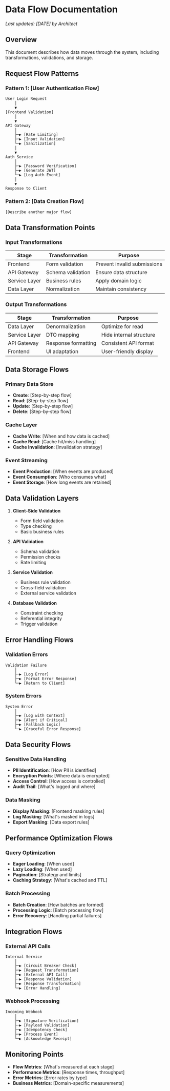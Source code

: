 # Data Flow Documentation
*Last updated: [DATE] by Architect*

## Overview
This document describes how data moves through the system, including transformations, validations, and storage.

## Request Flow Patterns

### Pattern 1: [User Authentication Flow]
```
User Login Request
    │
    ▼
[Frontend Validation]
    │
    ▼
API Gateway
    │
    ├─▶ [Rate Limiting]
    ├─▶ [Input Validation]
    └─▶ [Sanitization]
    │
    ▼
Auth Service
    │
    ├─▶ [Password Verification]
    ├─▶ [Generate JWT]
    └─▶ [Log Auth Event]
    │
    ▼
Response to Client
```

### Pattern 2: [Data Creation Flow]
```
[Describe another major flow]
```

## Data Transformation Points

### Input Transformations
| Stage | Transformation | Purpose |
|-------|---------------|---------|
| Frontend | Form validation | Prevent invalid submissions |
| API Gateway | Schema validation | Ensure data structure |
| Service Layer | Business rules | Apply domain logic |
| Data Layer | Normalization | Maintain consistency |

### Output Transformations
| Stage | Transformation | Purpose |
|-------|---------------|---------|
| Data Layer | Denormalization | Optimize for read |
| Service Layer | DTO mapping | Hide internal structure |
| API Gateway | Response formatting | Consistent API format |
| Frontend | UI adaptation | User-friendly display |

## Data Storage Flows

### Primary Data Store
- **Create**: [Step-by-step flow]
- **Read**: [Step-by-step flow]
- **Update**: [Step-by-step flow]
- **Delete**: [Step-by-step flow]

### Cache Layer
- **Cache Write**: [When and how data is cached]
- **Cache Read**: [Cache hit/miss handling]
- **Cache Invalidation**: [Invalidation strategy]

### Event Streaming
- **Event Production**: [When events are produced]
- **Event Consumption**: [Who consumes what]
- **Event Storage**: [How long events are retained]

## Data Validation Layers

1. **Client-Side Validation**
   - Form field validation
   - Type checking
   - Basic business rules

2. **API Validation**
   - Schema validation
   - Permission checks
   - Rate limiting

3. **Service Validation**
   - Business rule validation
   - Cross-field validation
   - External service validation

4. **Database Validation**
   - Constraint checking
   - Referential integrity
   - Trigger validation

## Error Handling Flows

### Validation Errors
```
Validation Failure
    │
    ├─▶ [Log Error]
    ├─▶ [Format Error Response]
    └─▶ [Return to Client]
```

### System Errors
```
System Error
    │
    ├─▶ [Log with Context]
    ├─▶ [Alert if Critical]
    ├─▶ [Fallback Logic]
    └─▶ [Graceful Error Response]
```

## Data Security Flows

### Sensitive Data Handling
- **PII Identification**: [How PII is identified]
- **Encryption Points**: [Where data is encrypted]
- **Access Control**: [How access is controlled]
- **Audit Trail**: [What's logged and where]

### Data Masking
- **Display Masking**: [Frontend masking rules]
- **Log Masking**: [What's masked in logs]
- **Export Masking**: [Data export rules]

## Performance Optimization Flows

### Query Optimization
- **Eager Loading**: [When used]
- **Lazy Loading**: [When used]
- **Pagination**: [Strategy and limits]
- **Caching Strategy**: [What's cached and TTL]

### Batch Processing
- **Batch Creation**: [How batches are formed]
- **Processing Logic**: [Batch processing flow]
- **Error Recovery**: [Handling partial failures]

## Integration Flows

### External API Calls
```
Internal Service
    │
    ├─▶ [Circuit Breaker Check]
    ├─▶ [Request Transformation]
    ├─▶ [External API Call]
    ├─▶ [Response Validation]
    ├─▶ [Response Transformation]
    └─▶ [Error Handling]
```

### Webhook Processing
```
Incoming Webhook
    │
    ├─▶ [Signature Verification]
    ├─▶ [Payload Validation]
    ├─▶ [Idempotency Check]
    ├─▶ [Process Event]
    └─▶ [Acknowledge Receipt]
```

## Monitoring Points

- **Flow Metrics**: [What's measured at each stage]
- **Performance Metrics**: [Response times, throughput]
- **Error Metrics**: [Error rates by type]
- **Business Metrics**: [Domain-specific measurements]
